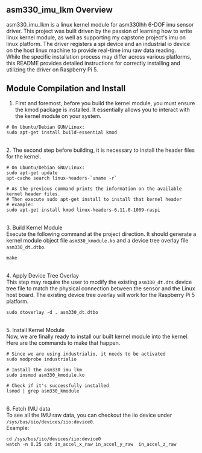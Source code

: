 ## asm330_imu_lkm Overview
asm330_imu_lkm is a linux kernel module for asm330lhh 6-DOF imu sensor driver. This project was built driven by the passion of learning how to write linux kernel module, as well as supporting my capstone project's imu on linux platform. The driver registers a spi device and an industrial io device on the host linux machine to provide real-time imu raw data reading.\
While the specific installation process may differ across various platforms, this README provides detailed instructions for correctly installing and utilizing the driver on Raspberry Pi 5. 

## Module Compilation and Install
1. First and foremost, before you build the kernel module, you must ensure the kmod package is installed. It essentially allows you to interact with the kernel module on your system.
```
# On Ubuntu/Debian GUN/Linux:
sudo apt-get install build-essential kmod
```
\
2. The second step before building, it is necessary to install the header files for the kernel.
```
# On Ubuntu/Debian GNU/Linux:
sudo apt-get update 
apt-cache search linux-headers-`uname -r`

# As the previous command prints the information on the available kernel header files.
# Then execute sudo apt-get install to install that kernel header
# example:
sudo apt-get install kmod linux-headers-6.11.0-1009-raspi
```
\
3. Build Kernel Module\
Execute the following command at the project direction. It should generate a kernel module object file `asm330_kmodule.ko` and a device tree overlay file `asm330_dt.dtbo`.
```
make
```
\
4. Apply Device Tree Overlay\
This step may require the user to modify the existing `asm330_dt.dts` device tree file to match the physical connection between the sensor and the Linux host board. The existing device tree overlay will work for the Raspberry Pi 5 platform.
```
sudo dtoverlay -d . asm330_dt.dtbo
```
\
5. Install Kernel Module\
Now, we are finally ready to install our built kernel module into the kernel. Here are the commands to make that happen.
```
# Since we are using industrialio, it needs to be activated
sudo modprobe industrialio

# Install the asm330 imu lkm
sudo insmod asm330_kmodule.ko

# Check if it's successfully installed
lsmod | grep asm330_kmodule
```
\
6. Fetch IMU data\
To see all the IMU raw data, you can checkout the iio device under `/sys/bus/iio/devices/iio:device0`.\
Example:
```
cd /sys/bus/iio/devices/iio:device0
watch -n 0.25 cat in_accel_x_raw in_accel_y_raw  in_accel_z_raw
```

  
